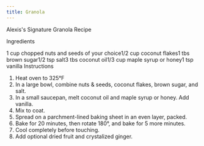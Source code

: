 ```yaml
---
title: Granola
---
```

Alexis's Signature Granola Recipe<br>

Ingredients

1 cup chopped nuts and seeds of your choice1/2 cup coconut flakes1 tbs brown sugar1/2 tsp salt3 tbs coconut oil1/3 cup maple syrup or honey1 tsp vanilla
Instructions

1. Heat oven to 325°F
2. In a large bowl, combine nuts & seeds, coconut flakes, brown sugar, and salt.
3. In a small saucepan, melt coconut oil and maple syrup or honey. Add vanilla.
4. Mix to coat.
5. Spread on a parchment-lined baking sheet in an even layer, packed.
6. Bake for 20 minutes, then rotate 180°, and bake for 5 more minutes.
7. Cool completely before touching.
8. Add optional dried fruit and crystalized ginger.
